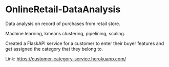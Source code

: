 # OnlineRetail-DataAnalysis
Data analysis on record of purchases from retail store.

Machine learning, kmeans clustering, pipelining, scaling.

Created a FlaskAPI service for a customer to enter their buyer features and get assigned the category that they belong to.

Link: https://customer-category-service.herokuapp.com/
